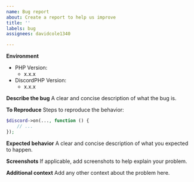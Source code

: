 ```yaml
---
name: Bug report
about: Create a report to help us improve
title: ''
labels: bug
assignees: davidcole1340

---
```


<!-- Please keep issues strictly about bugs and feature requests. -->
<!-- If you need help, please join our Discord server. The link is in the README. -->

<!-- Please provide your PHP and DiscordPHP version. This will help us debug. -->
<!-- PHP version can be retrieved by running `php -v` -->
<!-- DiscordPHP version can be retrieved by running `composer show team-reflex/discord-php` -->
**Environment**
- PHP Version:
    - x.x.x
- DiscordPHP Version:
    - x.x.x

**Describe the bug**
A clear and concise description of what the bug is.

**To Reproduce**
Steps to reproduce the behavior:
```php
$discord->on(..., function () {
    // ...
});
```

**Expected behavior**
A clear and concise description of what you expected to happen.

**Screenshots**
If applicable, add screenshots to help explain your problem.

**Additional context**
Add any other context about the problem here.
